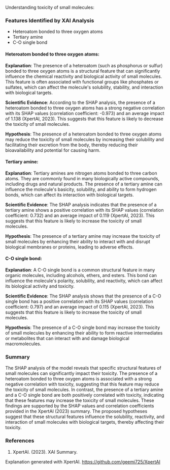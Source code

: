 Understanding toxicity of small molecules:
### Features Identified by XAI Analysis
- Heteroatom bonded to three oxygen atoms
- Tertiary amine
- C-O single bond

#### Heteroatom bonded to three oxygen atoms:
**Explanation**: The presence of a heteroatom (such as phosphorus or sulfur) bonded to three oxygen atoms is a structural feature that can significantly influence the chemical reactivity and biological activity of small molecules. This feature is often associated with functional groups like phosphates or sulfates, which can affect the molecule's solubility, stability, and interaction with biological targets.

**Scientific Evidence**: According to the SHAP analysis, the presence of a heteroatom bonded to three oxygen atoms has a strong negative correlation with its SHAP values (correlation coefficient: -0.973) and an average impact of 1.138 (XpertAI, 2023). This suggests that this feature is likely to decrease the toxicity of small molecules.

**Hypothesis**: The presence of a heteroatom bonded to three oxygen atoms may reduce the toxicity of small molecules by increasing their solubility and facilitating their excretion from the body, thereby reducing their bioavailability and potential for causing harm.

#### Tertiary amine:
**Explanation**: Tertiary amines are nitrogen atoms bonded to three carbon atoms. They are commonly found in many biologically active compounds, including drugs and natural products. The presence of a tertiary amine can influence the molecule's basicity, solubility, and ability to form hydrogen bonds, which can affect its interaction with biological targets.

**Scientific Evidence**: The SHAP analysis indicates that the presence of a tertiary amine shows a positive correlation with its SHAP values (correlation coefficient: 0.732) and an average impact of 0.119 (XpertAI, 2023). This suggests that this feature is likely to increase the toxicity of small molecules.

**Hypothesis**: The presence of a tertiary amine may increase the toxicity of small molecules by enhancing their ability to interact with and disrupt biological membranes or proteins, leading to adverse effects.

#### C-O single bond:
**Explanation**: A C-O single bond is a common structural feature in many organic molecules, including alcohols, ethers, and esters. This bond can influence the molecule's polarity, solubility, and reactivity, which can affect its biological activity and toxicity.

**Scientific Evidence**: The SHAP analysis shows that the presence of a C-O single bond has a positive correlation with its SHAP values (correlation coefficient: 0.797) and an average impact of 0.115 (XpertAI, 2023). This suggests that this feature is likely to increase the toxicity of small molecules.

**Hypothesis**: The presence of a C-O single bond may increase the toxicity of small molecules by enhancing their ability to form reactive intermediates or metabolites that can interact with and damage biological macromolecules.

### Summary
The SHAP analysis of the model reveals that specific structural features of small molecules can significantly impact their toxicity. The presence of a heteroatom bonded to three oxygen atoms is associated with a strong negative correlation with toxicity, suggesting that this feature may reduce the toxicity of small molecules. In contrast, the presence of a tertiary amine and a C-O single bond are both positively correlated with toxicity, indicating that these features may increase the toxicity of small molecules. These findings are supported by the SHAP values and correlation coefficients provided in the XpertAI (2023) summary. The proposed hypotheses suggest that these structural features influence the solubility, reactivity, and interaction of small molecules with biological targets, thereby affecting their toxicity.

### References
1. XpertAI. (2023). XAI Summary.

Explanation generated with XpertAI. https://github.com/geemi725/XpertAI